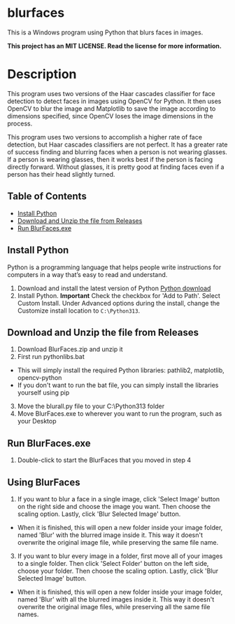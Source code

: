 # blurfaces
This is a Windows program using Python that blurs faces in images. 

**This project has an MIT LICENSE. Read the license for more information.**

# Description
This program uses two versions of the Haar cascades classifier for face detection to detect faces in images using OpenCV for Python. It then uses OpenCV to blur the image and Matplotlib to save the image according to dimensions specified, since OpenCV loses the image dimensions in the process.

This program uses two versions to accomplish a higher rate of face detection, but Haar cascades classifiers are not perfect. It has a greater rate of success finding and blurring faces when a person is not wearing glasses. If a person is wearing glasses, then it works best if the person is facing directly forward. Without glasses, it is pretty good at finding faces even if a person has their head slightly turned.

## Table of Contents
- [Install Python](https://github.com/hexabethimal/blurfaces/#install-python)
- [Download and Unzip the file from Releases](https://github.com/hexabethimal/blurfaces/#Download-and-Unzip-the-file-from-Releases)
- [Run BlurFaces.exe](https://github.com/hexabethimal/blurfaces/#run-blurfaces.exe)

## Install Python
Python is a programming language that helps people write instructions for computers in a way that’s easy to read and understand.
1. Download and install the latest version of Python [Python download](https://www.python.org/downloads/)
2. Install Python. **Important** Check the checkbox for 'Add to Path'. Select Custom Install. Under Advanced options during the install, change the Customize install location to `C:\Python313`.

## Download and Unzip the file from Releases
1. Download BlurFaces.zip and unzip it
2. First run pythonlibs.bat
  - This will simply install the required Python libraries: pathlib2, matplotlib, opencv-python
  - If you don't want to run the bat file, you can simply install the libraries yourself using pip
3. Move the blurall.py file to your C:\Python313 folder
4. Move BlurFaces.exe to wherever you want to run the program, such as your Desktop

## Run BlurFaces.exe
1. Double-click to start the BlurFaces that you moved in step 4

## Using BlurFaces
1. If you want to blur a face in a single image, click 'Select Image' button on the right side and choose the image you want. Then choose the scaling option. Lastly, click 'Blur Selected Image' button.
  - When it is finished, this will open a new folder inside your image folder, named 'Blur' with the blurred image inside it. This way it doesn't overwrite the original image file, while preserving the same file name.
3. If you want to blur every image in a folder, first move all of your images to a single folder. Then click 'Select Folder' button on the left side, choose your folder. Then choose the scaling option. Lastly, click 'Blur Selected Image' button.
  - When it is finished, this will open a new folder inside your image folder, named 'Blur' with all the blurred images inside it. This way it doesn't overwrite the original image files, while preserving all the same file names.
